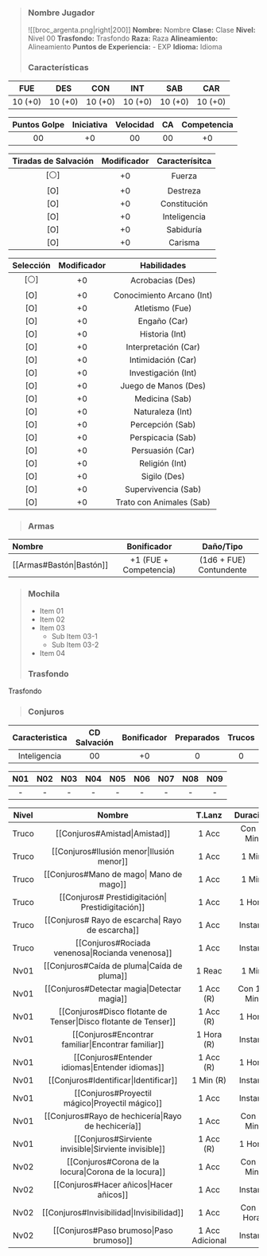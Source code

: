 >###  Nombre Jugador
> ![[broc_argenta.png|right|200]]
**Nombre:** Nombre 
**Clase:** Clase 
**Nivel:** Nivel 00
**Trasfondo:** Trasfondo
**Raza:** Raza
**Alineamiento:** Alineamiento
**Puntos de Experiencia:** - EXP
**Idioma:** Idioma
><br>
>###  Características
|FUE|DES|CON|INT|SAB|CAR|  
|:---:|:---:|:---:|:---:|:---:|:---:|   
|10 (+0)|10 (+0)|10 (+0)|10 (+0)|10 (+0)|10 (+0)|
>
|Puntos Golpe|Iniciativa|Velocidad|CA|Competencia|
|:--:|:--:|:--:|:--:|:--:|
|00|+0|00|00|+0|
>
|Tiradas de Salvación|Modificador|Caracterísitca|
|:--:|:--:|:--:|
|[⚪️]|+0|Fuerza|
|[O]|+0|Destreza|
|[O]|+0|Constitución|
|[O]|+0|Inteligencia|
|[O]|+0|Sabiduría|
|[O]|+0|Carisma|
>
|Selección|Modificador|Habilidades|
|:--:|:--:|:--:|
|[⚪️]|+0|Acrobacias (Des)|
|[O]|+0|Conocimiento Arcano (Int)|
|[O]|+0|Atletismo (Fue)|
|[O]|+0|Engaño (Car)|
|[O]|+0|Historia (Int)|
|[O]|+0|Interpretación (Car)|
|[O]|+0|Intimidación (Car)|
|[O]|+0|Investigación (Int)|
|[O]|+0|Juego de Manos (Des)|
|[O]|+0|Medicina (Sab)|
|[O]|+0|Naturaleza (Int)|
|[O]|+0|Percepción (Sab)|
|[O]|+0|Perspicacia (Sab)|
|[O]|+0|Persuasión (Car)|
|[O]|+0|Religión (Int)|
|[O]|+0|Sigilo (Des)|
|[O]|+0|Supervivencia (Sab)|
|[O]|+0|Trato con Animales (Sab)|
>###  Armas
|Nombre|Bonificador|Daño/Tipo|
|:----------|:-------------:|:------:|
| [[Armas#Bastón\|Bastón]] | +1 (FUE + Competencia) | (1d6 + FUE) Contundente |
>### Mochila 
>- Item 01
>- Item 02
>- Item 03
>	- Sub Item 03-1
>	- Sub Item 03-2
>- Item 04
>### Trasfondo
Trasfondo
>### Conjuros
|Caracteristica|CD Salvación|Bonificador|Preparados|Trucos|
|:--:|:--:|:--:|:--:|:--:|
|Inteligencia|00|+0|0|0|
>
|N01|N02|N03|N04|N05|N06|N07|N08|N09|
|:--:|:--:|:--:|:--:|:--:|:--:|:--:|:--:|:--:|
|-|-|-|-|-|-|-|-|-|-|
>
|Nivel|Nombre|T.Lanz|Duración|Alcance|
|:--:|:--:|:--:|:--:|:--:|
|Truco|[[Conjuros#Amistad\|Amistad]]|1 Acc|Con 1 Min|Personal|
|Truco|[[Conjuros#Ilusión menor\|Ilusión menor]]|1 Acc|1 Min|30 Pies|
|Truco|[[Conjuros#Mano de mago\| Mano de mago]]|1 Acc|1 Min|30 Pies|
|Truco|[[Conjuros# Prestidigitación\| Prestidigitación]]|1 Acc|1 Hora|10 Pies|
|Truco|[[Conjuros# Rayo de escarcha\| Rayo de escarcha]]|1 Acc|Instant|60 Pies|
|Truco|[[Conjuros#Rociada venenosa\|Rocianda venenosa]]|1 Acc|Instant|10 Pies|
|Nv01|[[Conjuros#Caída de pluma\|Caída de pluma]]|1 Reac|1 Min|60 Pies|
|Nv01|[[Conjuros#Detectar magia\|Detectar magia]]|1 Acc (R)|Con 10 Min|Personal|
|Nv01|[[Conjuros#Disco flotante de Tenser\|Disco flotante de Tenser]]|1 Acc (R)|1 Hora|30 Pies|
|Nv01|[[Conjuros#Encontrar familiar\|Encontrar familiar]]|1 Hora (R)|Instant|10 Pies|
|Nv01|[[Conjuros#Entender idiomas\|Entender idiomas]]|1 Acc (R)|1 Hora|Personal|
|Nv01|[[Conjuros#Identificar\|Identificar]]|1 Min (R)|Instant|Toque|
|Nv01|[[Conjuros#Proyectil mágico\|Proyectil mágico]]|1 Acc|Instant|120 Pies|
|Nv01|[[Conjuros#Rayo de hechicería\|Rayo de hechicería]]|1 Acc|Con 1 Min|30 Pies|
|Nv01|[[Conjuros#Sirviente invisible\|Sirviente invisible]]|1 Acc (R)|1 Hora|60 Pies|
|Nv02|[[Conjuros#Corona de la locura\|Corona de la locura]]|1 Acc|Con 1 Min|120 Pies|
|Nv02|[[Conjuros#Hacer añicos\|Hacer añicos]]|1 Acc|Instant|60 Pies|
|Nv02|[[Conjuros#Invisibilidad\|Invisibilidad]]|1 Acc|Con 1 Hora|Toque|
|Nv02|[[Conjuros#Paso brumoso\|Paso brumoso]]|1 Acc Adicional|Instant|Personal|
